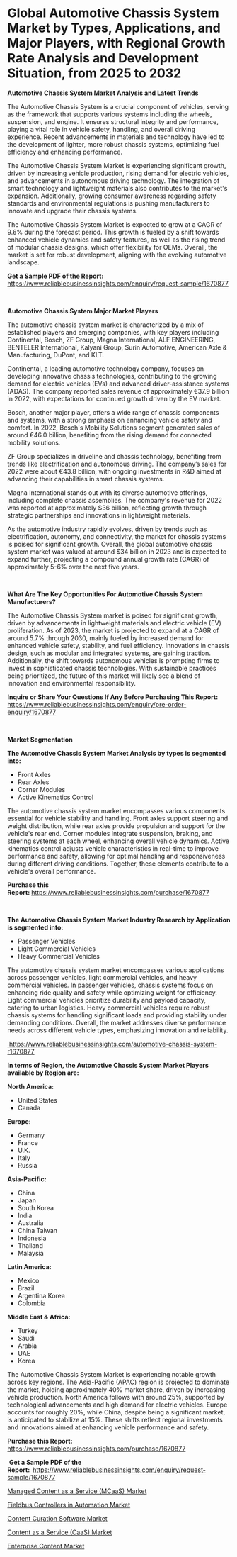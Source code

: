 <p><h1>Global Automotive Chassis System Market by Types, Applications, and Major Players, with Regional Growth Rate Analysis and Development Situation, from 2025 to 2032</h1></p><p><strong>Automotive Chassis System Market Analysis and Latest Trends</strong></p>
<p><p>The Automotive Chassis System is a crucial component of vehicles, serving as the framework that supports various systems including the wheels, suspension, and engine. It ensures structural integrity and performance, playing a vital role in vehicle safety, handling, and overall driving experience. Recent advancements in materials and technology have led to the development of lighter, more robust chassis systems, optimizing fuel efficiency and enhancing performance.</p><p>The Automotive Chassis System Market is experiencing significant growth, driven by increasing vehicle production, rising demand for electric vehicles, and advancements in autonomous driving technology. The integration of smart technology and lightweight materials also contributes to the market's expansion. Additionally, growing consumer awareness regarding safety standards and environmental regulations is pushing manufacturers to innovate and upgrade their chassis systems.</p><p>The Automotive Chassis System Market is expected to grow at a CAGR of 9.6% during the forecast period. This growth is fueled by a shift towards enhanced vehicle dynamics and safety features, as well as the rising trend of modular chassis designs, which offer flexibility for OEMs. Overall, the market is set for robust development, aligning with the evolving automotive landscape.</p></p>
<p><strong>Get a Sample PDF of the Report:&nbsp;</strong> <a href="https://www.reliablebusinessinsights.com/enquiry/request-sample/1670877?utm_campaign=1091&utm_medium=2&utm_source=Github&utm_content=ia&utm_term=25032025&utm_id=automotive-chassis-system">https://www.reliablebusinessinsights.com/enquiry/request-sample/1670877</a></p>
<p>&nbsp;</p>
<p><strong>Automotive Chassis System Major Market Players</strong></p>
<p><p>The automotive chassis system market is characterized by a mix of established players and emerging companies, with key players including Continental, Bosch, ZF Group, Magna International, ALF ENGINEERING, BENTELER International, Kalyani Group, Surin Automotive, American Axle & Manufacturing, DuPont, and KLT. </p><p>Continental, a leading automotive technology company, focuses on developing innovative chassis technologies, contributing to the growing demand for electric vehicles (EVs) and advanced driver-assistance systems (ADAS). The company reported sales revenue of approximately €37.9 billion in 2022, with expectations for continued growth driven by the EV market.</p><p>Bosch, another major player, offers a wide range of chassis components and systems, with a strong emphasis on enhancing vehicle safety and comfort. In 2022, Bosch's Mobility Solutions segment generated sales of around €46.0 billion, benefiting from the rising demand for connected mobility solutions.</p><p>ZF Group specializes in driveline and chassis technology, benefiting from trends like electrification and autonomous driving. The company’s sales for 2022 were about €43.8 billion, with ongoing investments in R&D aimed at advancing their capabilities in smart chassis systems.</p><p>Magna International stands out with its diverse automotive offerings, including complete chassis assemblies. The company's revenue for 2022 was reported at approximately $36 billion, reflecting growth through strategic partnerships and innovations in lightweight materials.</p><p>As the automotive industry rapidly evolves, driven by trends such as electrification, autonomy, and connectivity, the market for chassis systems is poised for significant growth. Overall, the global automotive chassis system market was valued at around $34 billion in 2023 and is expected to expand further, projecting a compound annual growth rate (CAGR) of approximately 5-6% over the next five years.</p></p>
<p>&nbsp;</p>
<p><strong>What Are The Key Opportunities For Automotive Chassis System Manufacturers?</strong></p>
<p><p>The Automotive Chassis System market is poised for significant growth, driven by advancements in lightweight materials and electric vehicle (EV) proliferation. As of 2023, the market is projected to expand at a CAGR of around 5.7% through 2030, mainly fueled by increased demand for enhanced vehicle safety, stability, and fuel efficiency. Innovations in chassis design, such as modular and integrated systems, are gaining traction. Additionally, the shift towards autonomous vehicles is prompting firms to invest in sophisticated chassis technologies. With sustainable practices being prioritized, the future of this market will likely see a blend of innovation and environmental responsibility.</p></p>
<p><strong>Inquire or Share Your Questions If Any Before Purchasing This Report:</strong> <a href="https://www.reliablebusinessinsights.com/enquiry/pre-order-enquiry/1670877?utm_campaign=1091&utm_medium=2&utm_source=Github&utm_content=ia&utm_term=25032025&utm_id=automotive-chassis-system">https://www.reliablebusinessinsights.com/enquiry/pre-order-enquiry/1670877</a></p>
<p>&nbsp;</p>
<p><strong>Market Segmentation</strong></p>
<p><strong>The Automotive Chassis System Market Analysis by types is segmented into:</strong></p>
<p><ul><li>Front Axles</li><li>Rear Axles</li><li>Corner Modules</li><li>Active Kinematics Control</li></ul></p>
<p><p>The automotive chassis system market encompasses various components essential for vehicle stability and handling. Front axles support steering and weight distribution, while rear axles provide propulsion and support for the vehicle's rear end. Corner modules integrate suspension, braking, and steering systems at each wheel, enhancing overall vehicle dynamics. Active kinematics control adjusts vehicle characteristics in real-time to improve performance and safety, allowing for optimal handling and responsiveness during different driving conditions. Together, these elements contribute to a vehicle's overall performance.</p></p>
<p><strong>Purchase this Report:&nbsp;</strong><a href="https://www.reliablebusinessinsights.com/purchase/1670877?utm_campaign=1091&utm_medium=2&utm_source=Github&utm_content=ia&utm_term=25032025&utm_id=automotive-chassis-system">https://www.reliablebusinessinsights.com/purchase/1670877</a></p>
<p>&nbsp;</p>
<p><strong>The Automotive Chassis System Market Industry Research by Application is segmented into:</strong></p>
<p><ul><li>Passenger Vehicles</li><li>Light Commercial Vehicles</li><li>Heavy Commercial Vehicles</li></ul></p>
<p><p>The automotive chassis system market encompasses various applications across passenger vehicles, light commercial vehicles, and heavy commercial vehicles. In passenger vehicles, chassis systems focus on enhancing ride quality and safety while optimizing weight for efficiency. Light commercial vehicles prioritize durability and payload capacity, catering to urban logistics. Heavy commercial vehicles require robust chassis systems for handling significant loads and providing stability under demanding conditions. Overall, the market addresses diverse performance needs across different vehicle types, emphasizing innovation and reliability.</p></p>
<p><a href="https://www.reliablebusinessinsights.com/automotive-chassis-system-r1670877?utm_campaign=1091&utm_medium=2&utm_source=Github&utm_content=ia&utm_term=25032025&utm_id=automotive-chassis-system">&nbsp;https://www.reliablebusinessinsights.com/automotive-chassis-system-r1670877</a></p>
<p><strong>In terms of Region, the Automotive Chassis System Market Players available by Region are:</strong></p>
<p>
    <p> <strong> North America: </strong>
        <ul>
            <li>United States</li>
            <li>Canada</li>
        </ul>
        </p> 
    <p> <strong> Europe: </strong>
        <ul>
            <li>Germany</li>
            <li>France</li>
            <li>U.K.</li>
            <li>Italy</li>
            <li>Russia</li>
        </ul>
        </p> 
    <p> <strong> Asia-Pacific: </strong>
        <ul>
            <li>China</li>
            <li>Japan</li>
            <li>South Korea</li>
            <li>India</li>
            <li>Australia</li>
            <li>China Taiwan</li>
            <li>Indonesia</li>
            <li>Thailand</li>
            <li>Malaysia</li>
        </ul>
        </p> 
    <p> <strong> Latin America: </strong>
        <ul>
            <li>Mexico</li>
            <li>Brazil</li>
            <li>Argentina Korea</li>
            <li>Colombia</li>
        </ul>
        </p> 
    <p> <strong> Middle East & Africa: </strong>
        <ul>
            <li>Turkey</li>
            <li>Saudi</li>
            <li>Arabia</li>
            <li>UAE</li>
            <li>Korea</li>
        </ul>
    </p>
    </p>
<p><p>The Automotive Chassis System Market is experiencing notable growth across key regions. The Asia-Pacific (APAC) region is projected to dominate the market, holding approximately 40% market share, driven by increasing vehicle production. North America follows with around 25%, supported by technological advancements and high demand for electric vehicles. Europe accounts for roughly 20%, while China, despite being a significant market, is anticipated to stabilize at 15%. These shifts reflect regional investments and innovations aimed at enhancing vehicle performance and safety.</p></p>
<p><strong>Purchase this Report: </strong><a href="https://www.reliablebusinessinsights.com/purchase/1670877?utm_campaign=1091&utm_medium=2&utm_source=Github&utm_content=ia&utm_term=25032025&utm_id=automotive-chassis-system">https://www.reliablebusinessinsights.com/purchase/1670877</a></p>
<p>&nbsp;<strong>Get a Sample PDF of the Report:&nbsp;&nbsp;</strong><a href="https://www.reliablebusinessinsights.com/enquiry/request-sample/1670877?utm_campaign=1091&utm_medium=2&utm_source=Github&utm_content=ia&utm_term=25032025&utm_id=automotive-chassis-system">https://www.reliablebusinessinsights.com/enquiry/request-sample/1670877</a></p>
<p><strong></strong></p>
<p><p><a href="https://github.com/sgroitrieu7f/Market-Research-Report-List-1/blob/main/managed-content-as-a-service-mcaas-market.md?utm_campaign=1091&utm_medium=2&utm_source=Github&utm_content=ia&utm_term=25032025&utm_id=automotive-chassis-system">Managed Content as a Service (MCaaS) Market</a></p><p><a href="https://github.com/zhininzacher/Market-Research-Report-List-1/blob/main/fieldbus-controllers-in-automation-market.md?utm_campaign=1091&utm_medium=2&utm_source=Github&utm_content=ia&utm_term=25032025&utm_id=automotive-chassis-system">Fieldbus Controllers in Automation Market</a></p><p><a href="https://github.com/altafvaraswj/Market-Research-Report-List-1/blob/main/content-curation-software-market.md?utm_campaign=1091&utm_medium=2&utm_source=Github&utm_content=ia&utm_term=25032025&utm_id=automotive-chassis-system">Content Curation Software Market</a></p><p><a href="https://github.com/roehrtizonov/Market-Research-Report-List-1/blob/main/content-as-a-service-caas-market.md?utm_campaign=1091&utm_medium=2&utm_source=Github&utm_content=ia&utm_term=25032025&utm_id=automotive-chassis-system">Content as a Service (CaaS) Market</a></p><p><a href="https://github.com/paullsiskec4/Market-Research-Report-List-1/blob/main/enterprise-content-market.md?utm_campaign=1091&utm_medium=2&utm_source=Github&utm_content=ia&utm_term=25032025&utm_id=automotive-chassis-system">Enterprise Content Market</a></p></p>